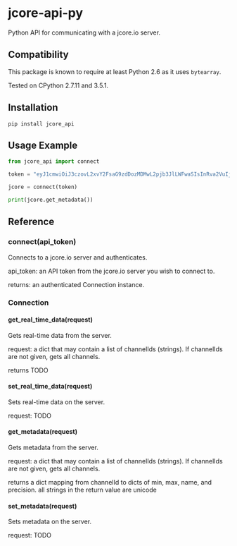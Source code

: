 # jcore-api-py

Python API for communicating with a jcore.io server.

## Compatibility

This package is known to require at least Python 2.6 as it uses `bytearray`.

Tested on CPython 2.7.11 and 3.5.1.

## Installation

```
pip install jcore_api
```

## Usage Example

```py
from jcore_api import connect

token = "eyJ1cmwiOiJ3czovL2xvY2FsaG9zdDozMDMwL2pjb3JlLWFwaSIsInRva2VuIjoiRWxsOGpBd1NRcGd4d2RidkJDSXo4dGZqL2VWSE9nWnV2RGFVM1JxM0tZRnFZaXVYeWZDa1VnbTlQbmVINHQ5aCJ9"

jcore = connect(token)

print(jcore.get_metadata())
```

## Reference

### connect(api_token)

Connects to a jcore.io server and authenticates.

api_token: an API token from the jcore.io server you wish to connect to.

returns: an authenticated Connection instance.

### Connection

#### get_real_time_data(request)

Gets real-time data from the server.

request: a dict that may contain a list of channelIds (strings).
         If channelIds are not given, gets all channels.

returns TODO

#### set_real_time_data(request)

Sets real-time data on the server.

request: TODO

#### get_metadata(request)

Gets metadata from the server.

request: a dict that may contain a list of channelIds (strings).
         If channelIds are not given, gets all channels.

returns a dict mapping from channelId to dicts of min, max, name, and precision.
        all strings in the return value are unicode

#### set_metadata(request)

Sets metadata on the server.

request: TODO

